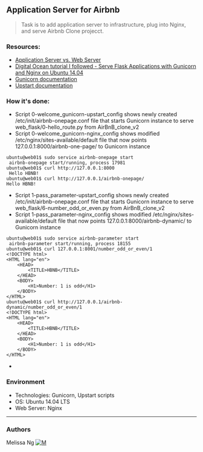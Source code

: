## Application Server for Airbnb
> Task is to add application server to infrastructure, plug into Nginx, and serve Airbnb Clone projecct.

### Resources:
* [Application Server vs. Web Server](https://www.nginx.com/resources/glossary/application-server-vs-web-server/)
* [Digital Ocean tutorial I followed - Serve Flask Applications with Gunicorn and Nginx on Ubuntu 14.04](https://www.digitalocean.com/community/tutorials/how-to-serve-flask-applications-with-gunicorn-and-nginx-on-ubuntu-14-04)
* [Gunicorn documentation](http://docs.gunicorn.org/en/latest/run.html)
* [Upstart documentation](http://upstart.ubuntu.com/cookbook/)

### How it's done:
* Script 0-welcome_gunicorn-upstart_config shows newly created /etc/init/airbnb-onepage.conf file that starts Gunicorn instance to serve web_flask/0-hello_route.py from AirBnB_clone_v2
* Script 0-welcome_gunicorn-nginx_config shows modified /etc/nginx/sites-available/default file that now points 127.0.0.1:8000/airbnb-one-page/ to Gunicorn instance
```
ubuntu@web01$ sudo service airbnb-onepage start
 airbnb-onepage start/running, process 17981
ubuntu@web01$ curl http://127.0.0.1:8000
 Hello HBNB!
ubuntu@web01$ curl http://127.0.0.1/airbnb-onepage/
Hello HBNB!
```
* Script 1-pass_parameter-upstart_config shows newly created /etc/init/airbnb-onepage.conf file that starts Gunicorn instance to serve web_flask/6-number_odd_or_even.py from AirBnB_clone_v2
* Script 1-pass_parameter-nginx_config shows modified /etc/nginx/sites-available/default file that now points 127.0.0.1:8000/airbnb-dynamic/ to Gunicorn instance
```
ubuntu@web01$ sudo service airbnb-parameter start
 airbnb-parameter start/running, process 18155
ubuntu@web01$ curl 127.0.0.1:8001/number_odd_or_even/1
<!DOCTYPE html>
<HTML lang="en">
    <HEAD>
        <TITLE>HBNB</TITLE>
    </HEAD>
    <BODY>
        <H1>Number: 1 is odd</H1>
    </BODY>
</HTML>
ubuntu@web01$ curl http://127.0.0.1/airbnb-dynamic/number_odd_or_even/1
<!DOCTYPE html>
<HTML lang="en">
    <HEAD>
        <TITLE>HBNB</TITLE>
    </HEAD>
    <BODY>
        <H1>Number: 1 is odd</H1>
    </BODY>
</HTML>
```
* 

### Environment
* Technologies: Gunicorn, Upstart scripts
* OS: Ubuntu 14.04 LTS
* Web Server: Nginx

---
### Authors
Melissa Ng [![M](https://upload.wikimedia.org/wikipedia/fr/thumb/c/c8/Twitter_Bird.svg/30px-Twitter_Bird.svg.png)](https://twitter.com/MelissaNg__)

